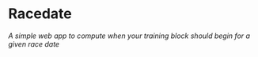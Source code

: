 # Racedate

_A simple web app to compute when your training block should begin for a given race date_
